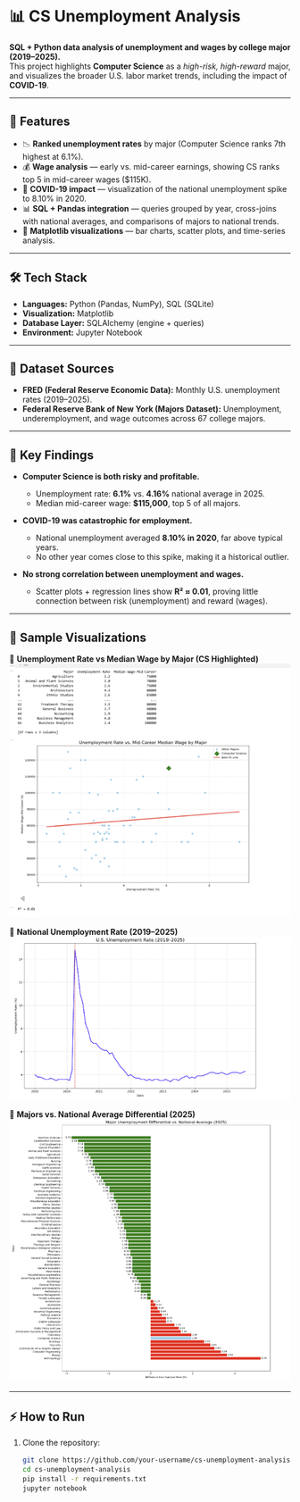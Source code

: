 # 📊 CS Unemployment Analysis  

**SQL + Python data analysis of unemployment and wages by college major (2019–2025).**  
This project highlights **Computer Science** as a *high-risk, high-reward* major, and visualizes the broader U.S. labor market trends, including the impact of **COVID-19**.  

---

## 🚀 Features  
- 📉 **Ranked unemployment rates** by major (Computer Science ranks 7th highest at 6.1%).  
- 💰 **Wage analysis** — early vs. mid-career earnings, showing CS ranks top 5 in mid-career wages ($115K).  
- 🦠 **COVID-19 impact** — visualization of the national unemployment spike to 8.10% in 2020.  
- 📊 **SQL + Pandas integration** — queries grouped by year, cross-joins with national averages, and comparisons of majors to national trends.  
- 🎨 **Matplotlib visualizations** — bar charts, scatter plots, and time-series analysis.  

---

## 🛠️ Tech Stack  
- **Languages:** Python (Pandas, NumPy), SQL (SQLite)  
- **Visualization:** Matplotlib  
- **Database Layer:** SQLAlchemy (engine + queries)  
- **Environment:** Jupyter Notebook  

---

## 📂 Dataset Sources  
- **FRED (Federal Reserve Economic Data):** Monthly U.S. unemployment rates (2019–2025).  
- **Federal Reserve Bank of New York (Majors Dataset):** Unemployment, underemployment, and wage outcomes across 67 college majors.  

---

## 🔑 Key Findings  
- **Computer Science is both risky and profitable.**  
  - Unemployment rate: **6.1%** vs. **4.16%** national average in 2025.  
  - Median mid-career wage: **$115,000**, top 5 of all majors.  

- **COVID-19 was catastrophic for employment.**  
  - National unemployment averaged **8.10% in 2020**, far above typical years.  
  - No other year comes close to this spike, making it a historical outlier.  

- **No strong correlation between unemployment and wages.**  
  - Scatter plots + regression lines show **R² ≈ 0.01**, proving little connection between risk (unemployment) and reward (wages).  

---

## 📸 Sample Visualizations  

📌 **Unemployment Rate vs Median Wage by Major (CS Highlighted)**  
![Unemployment by Major](images/unemployment_by_major.png)  

📌 **National Unemployment Rate (2019–2025)**  
![National Unemployment](images/national_unemployment.png)  

📌 **Majors vs. National Average Differential (2025)**  
![Differential](images/differential.png)  

---

## ⚡ How to Run  
1. Clone the repository:  
   ```bash
   git clone https://github.com/your-username/cs-unemployment-analysis.git
   cd cs-unemployment-analysis
   pip install -r requirements.txt
   jupyter notebook

